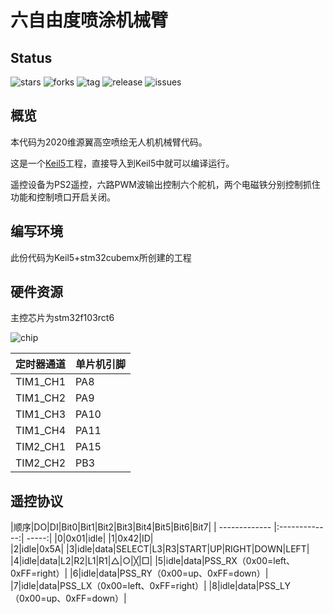 # 六自由度喷涂机械臂

## Status

![stars](https://img.shields.io/github/stars/uav-operation-system/Robotic_Arm_for_UAV.svg) ![forks](https://img.shields.io/github/forks/uav-operation-system/Robotic_Arm_for_UAV.svg) ![tag](https://img.shields.io/github/tag/uav-operation-system/Robotic_Arm_for_UAV.svg) ![release](https://img.shields.io/github/release/uav-operation-system/Robotic_Arm_for_UAV.svg) ![issues](https://img.shields.io/github/issues/uav-operation-system/Robotic_Arm_for_UAV.svg)

## 概览

本代码为2020维源翼高空喷绘无人机机械臂代码。

这是一个[Keil5](http://www.keil.com/)工程，直接导入到Keil5中就可以编译运行。

遥控设备为PS2遥控，六路PWM波输出控制六个舵机，两个电磁铁分别控制抓住功能和控制喷口开启关闭。

## 编写环境

此份代码为Keil5+stm32cubemx所创建的工程

## 硬件资源

主控芯片为stm32f103rct6

![chip](https://github.com/uav-operation-system/Drone_Master_PID/raw/master/chip.png)

|定时器通道|单片机引脚|
|-|-|
|TIM1_CH1|PA8|
|TIM1_CH2|PA9|
|TIM1_CH3|PA10|
|TIM1_CH4|PA11|
|TIM2_CH1|PA15|
|TIM2_CH2|PB3|
 
## 遥控协议

|顺序|DO|DI|Bit0|Bit1|Bit2|Bit3|Bit4|Bit5|Bit6|Bit7| 
| ------------- |:-------------:| -----:|
|0|0x01|idle|
|1|0x42|ID|  
|2|idle|0x5A|
|3|idle|data|SELECT|L3|R3|START|UP|RIGHT|DOWN|LEFT|
|4|idle|data|L2|R2|L1|R1|△|○|╳|□|
|5|idle|data|PSS_RX（0x00=left、0xFF=right）|
|6|idle|data|PSS_RY（0x00=up、0xFF=down）|
|7|idle|data|PSS_LX（0x00=left、0xFF=right）|
|8|idle|data|PSS_LY（0x00=up、0xFF=down）|
